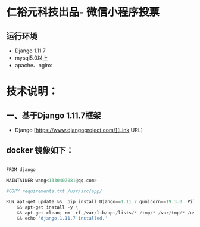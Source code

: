 # **仁裕元科技出品- 微信小程序投票** #

## 运行环境 ##
* Django 1.11.7
* mysql5.0以上
* apache、nginx

# 技术说明： #
##  一、基于Django 1.11.7框架  ##
* Django [https://www.djangoproject.com/](Link URL)



## docker 镜像如下： ##
```python

FROM django

MAINTAINER wang<1330407081@qq.com>

#COPY requirements.txt /usr/src/app/

RUN apt-get update &&  pip install Django==1.11.7 gunicorn==19.3.0  Pillow  django-tinymce  \
    && apt-get install -y \
    && apt-get clean; rm -rf /var/lib/apt/lists/* /tmp/* /var/tmp/* /usr/share/doc/* \
    && echo 'django.1.11.7 installed.'

```


